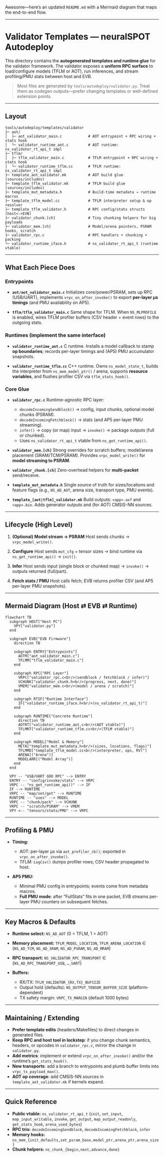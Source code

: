 Awesome—here’s an updated `README.md` with a Mermaid diagram that maps the end-to-end flow.

---

# Validator Templates — neuralSPOT Autodeploy

This directory contains the **autogenerated templates and runtime glue** for the validator framework. The validator exposes a **uniform RPC surface** to load/configure models (TFLM or AOT), run inferences, and stream profiling/PMU stats between host and EVB.

> Most files are generated by `tools/autodeploy/validator.py`. Treat them as codegen outputs—prefer changing templates or well-defined extension points.

---

## Layout

```
tools/autodeploy/templates/validator
├─ aot/
│  ├─ aot_validator_main.c            # AOT entrypoint + RPC wiring + stats hook
│  └─ validator_runtime_aot.c         # AOT runtime: ns_validator_rt_api_t impl
├─ tflm/
│  ├─ tflm_validator_main.c           # TFLM entrypoint + RPC wiring + stats hook
│  └─ validator_runtime_tflm.cc       # TFLM runtime: ns_validator_rt_api_t impl
├─ template_aot_validator.mk          # AOT build glue (sources/includes)
├─ template_tflm_validator.mk         # TFLM build glue (sources/includes)
├─ template_mut_metadata.h            # Build-time metadata → runtime macros
├─ template_tflm_model.cc             # TFLM interpreter setup & op resolver
├─ template_tflm_validator.h          # RPC config/stats structs (host<->EVB)
├─ validator_chunk.[ch]               # Tiny chunking helpers for big payloads
├─ validator_mem.[ch]                 # Model/arena pointers, PSRAM hooks, scratch
├─ validator_rpc.c                    # RPC handlers + chunking + packing
└─ validator_runtime_iface.h          # ns_validator_rt_api_t (runtime vtable)
```

---

## What Each Piece Does

### Entrypoints

* **`aot/aot_validator_main.c`**
  Initializes core/power/PSRAM, sets up RPC (USB/UART), implements `vrpc_on_after_invoke()` to export **per-layer µs timings** (and PMU availability on AP5).

* **`tflm/tflm_validator_main.c`**
  Same shape for TFLM. When `NS_MLPROFILE` is enabled, wires TFLM profiler buffers (CSV header + event rows) to the outgoing stats.

### Runtimes (implement the same interface)

* **`validator_runtime_aot.c`**
  C runtime. Installs a model callback to stamp **op boundaries**; records per-layer timings and (AP5) PMU accumulator snapshots.

* **`validator_runtime_tflm.cc`**
  C++ runtime. Owns `ns_model_state_t`, builds the interpreter from `ns_mem_model_ptr()` / arena, supports **resource variables**, and flushes profiler CSV via `tflm_stats_hook()`.

### Core Glue

* **`validator_rpc.c`**
  Runtime-agnostic RPC layer:

  * `decodeIncomingSendblock()` → config, input chunks, optional model chunks (PSRAM).
  * `decodeIncomingFetchblock()` → stats (and AP5 per-layer PMU streaming).
  * `infer()` → copy (or map) input → `invoke()` → package outputs (full or chunked).
  * Uses `ns_validator_rt_api_t` vtable from `ns_get_runtime_api()`.

* **`validator_mem.[ch]`**
  Strong overrides for scratch buffers; model/arena placement (SRAM/TCM/PSRAM). Provides `vrpc_model_write()` for **model streaming to PSRAM**.

* **`validator_chunk.[ch]`**
  Zero-overhead helpers for **multi-packet** send/receive.

* **`template_mut_metadata.h`**
  Single source of truth for sizes/locations and feature flags (e.g., `NS_AD_AOT`, arena size, transport type, PMU events).

* **`template_[aot|tflm]_validator.mk`**
  Build outputs: `<app>.axf` and `<app>.bin`. Adds generator outputs and (for AOT) CMSIS-NN sources.

---

## Lifecycle (High Level)

1. **(Optional) Model stream → PSRAM**
   Host sends chunks → `vrpc_model_write()`.

2. **Configure**
   Host sends `mut_cfg` + tensor sizes → bind runtime via `ns_get_runtime_api()` → `init()`.

3. **Infer**
   Host sends input (single block or chunked map) → `invoke()` → outputs returned (full/part).

4. **Fetch stats / PMU**
   Host calls fetch; EVB returns profiler CSV (and AP5 per-layer PMU snapshots).

---

## Mermaid Diagram (Host ⇄ EVB ⇄ Runtime)

```mermaid
flowchart TB
  subgraph HOST["Host PC"]
    VPY["validator.py"]
  end

  subgraph EVB["EVB Firmware"]
    direction TB

    subgraph ENTRY["Entrypoints"]
      AOTM["aot_validator_main.c"]
      TFLMM["tflm_validator_main.c"]
    end

    subgraph RPC["RPC Layer"]
      VRPC["validator_rpc.c<br/>(sendblock / fetchblock / infer)"]
      VCHUNK["validator_chunk.h<br/>(progress, next, done)"]
      VMEM["validator_mem.c<br/>(model / arena / scratch)"]
    end

    subgraph RTIF["Runtime Interface"]
      IF["validator_runtime_iface.h<br/>(ns_validator_rt_api_t)"]
    end

    subgraph RUNTIME["Concrete Runtime"]
      direction TB
      AOTRT["validator_runtime_aot.c<br/>(AOT vtable)"]
      TFLMRT["validator_runtime_tflm.cc<br/>(TFLM vtable)"]
    end

    subgraph MODEL["Model & Memory"]
      META["template_mut_metadata.h<br/>(sizes, locations, flags)"]
      TFLMMD["template_tflm_model.cc<br/>(interpreter, ops, RV)"]
      ARENA[("Arena")]
      MODELARR[("Model Array")]
    end
  end

  VPY -- "USB/UART GDO RPC" --> ENTRY
  ENTRY -- "config/invoke/stats" --> VRPC
  VRPC -- "ns_get_runtime_api()" --> IF
  IF --> RUNTIME
  VRPC -- "map/set/get" --> RUNTIME
  RUNTIME -- "uses" --> MODEL
  VRPC -- "chunk/pack" --> VCHUNK
  VRPC -- "scratch/PSRAM" --> VMEM
  VPY <-- "tensors/stats/PMU" --> VRPC

```

---

## Profiling & PMU

* **Timing:**

  * AOT: per-layer µs via `aot_profiler_cb()`; exported in `vrpc_on_after_invoke()`.
  * TFLM: `LogCsv()` dumps profiler rows; CSV header propagated to host.

* **AP5 PMU:**

  * Minimal PMU config in entrypoints; events come from metadata macros.
  * **Full PMU mode**: after “FullStats” fits in one packet, EVB streams per-layer PMU counters on subsequent fetches.

---

## Key Macros & Defaults

* **Runtime select:** `NS_AD_AOT` (0 = TFLM, 1 = AOT)
* **Memory placement:** `TFLM_MODEL_LOCATION`, `TFLM_ARENA_LOCATION` ∈ {`NS_AD_TCM`, `NS_AD_SRAM`, `NS_AD_PSRAM`, `NS_AD_MRAM`}
* **RPC transport:** `NS_VALIDATOR_RPC_TRANSPORT` ∈ {`NS_AD_RPC_TRANSPORT_USB`, `…_UART`}
* **Buffers:**

  * RX/TX: `TFLM_VALIDATOR_{RX,TX}_BUFSIZE`
  * Output hold (defaults): `NS_OUTPUT_TENSOR_BUFFER_SIZE` (platform-dependent)
  * TX safety margin: `VRPC_TX_MARGIN` (default 1000 bytes)

---

## Maintaining / Extending

* **Prefer template edits** (headers/Makefiles) to direct changes in generated files.
* **Keep RPC and host tool in lockstep**: if you change chunk semantics, headers, or opcodes in `validator_rpc.c`, mirror the change in `validator.py`.
* **Add metrics**: implement or extend `vrpc_on_after_invoke()` and/or the runtime’s `get_stats_hook()`.
* **New transports**: add a branch to entrypoints and plumb buffer limits into `vrpc_tx_payload_max()`.
* **AOT op coverage**: add CMSIS-NN sources in `template_aot_validator.mk` if kernels expand.

---

## Quick Reference

* **Public vtable:** `ns_validator_rt_api_t` (`init`, `set_input`, `map_input_writable`, `invoke`, `get_output`, `map_output_readonly`, `get_stats_hook`, `arena_used_bytes`)
* **RPC trio:** `decodeIncomingSendblock`, `decodeIncomingFetchblock`, `infer`
* **Memory hooks:** `ns_mem_{init_defaults,set_psram_base,model_ptr,arena_ptr,arena_size}`
* **Chunk helpers:** `ns_chunk_{begin,next,advance,done}`
